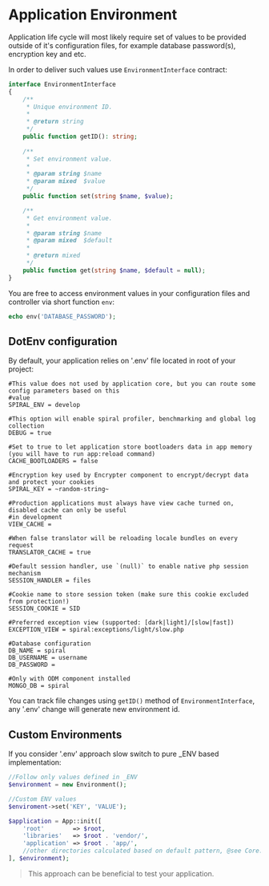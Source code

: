 # Application Environment
Application life cycle will most likely require set of values to be provided outside of it's configuration files, for example database password(s), encryption key and etc.

In order to deliver such values use `EnvironmentInterface` contract:

```php
interface EnvironmentInterface
{
    /**
     * Unique environment ID.
     *
     * @return string
     */
    public function getID(): string;
    
    /**
     * Set environment value.
     *
     * @param string $name
     * @param mixed  $value
     */
    public function set(string $name, $value);

    /**
     * Get environment value.
     *
     * @param string $name
     * @param mixed  $default
     *
     * @return mixed
     */
    public function get(string $name, $default = null);
}
```

You are free to access environment values in your configuration files and controller via short function `env`:

```php
echo env('DATABASE_PASSWORD');
```

## DotEnv configuration
By default, your application relies on '.env' file located in root of your project:

```env
#This value does not used by application core, but you can route some config parameters based on this
#value
SPIRAL_ENV = develop

#This option will enable spiral profiler, benchmarking and global log collection
DEBUG = true

#Set to true to let application store bootloaders data in app memory (you will have to run app:reload command)
CACHE_BOOTLOADERS = false

#Encryption key used by Encrypter component to encrypt/decrypt data and protect your cookies
SPIRAL_KEY = ~random-string~

#Production applications must always have view cache turned on, disabled cache can only be useful
#in development
VIEW_CACHE =

#When false translator will be reloading locale bundles on every request
TRANSLATOR_CACHE = true

#Default session handler, use `(null)` to enable native php session mechanism
SESSION_HANDLER = files

#Cookie name to store session token (make sure this cookie excluded from protection!)
SESSION_COOKIE = SID

#Preferred exception view (supported: [dark|light]/[slow|fast])
EXCEPTION_VIEW = spiral:exceptions/light/slow.php

#Database configuration
DB_NAME = spiral
DB_USERNAME = username
DB_PASSWORD =

#Only with ODM component installed
MONGO_DB = spiral
```

You can track file changes using `getID()` method of `EnvironmentInterface`, any '.env' change will generate new environment id.

## Custom Environments
If you consider '.env' approach slow switch to pure _ENV based implementation:
 
```php
//Follow only values defined in _ENV
$environment = new Environment();

//Custom ENV values
$enviroment->set('KEY', 'VALUE');

$application = App::init([
    'root'        => $root,
    'libraries'   => $root . 'vendor/',
    'application' => $root . 'app/',
    //other directories calculated based on default pattern, @see Core::__constructor()
], $environment);
```

> This approach can be beneficial to test your application.